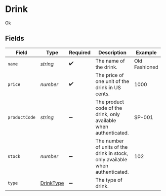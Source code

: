# Drink

Ok


## Fields

| Field                                                                         | Type                                                                          | Required                                                                      | Description                                                                   | Example                                                                       |
| ----------------------------------------------------------------------------- | ----------------------------------------------------------------------------- | ----------------------------------------------------------------------------- | ----------------------------------------------------------------------------- | ----------------------------------------------------------------------------- |
| `name`                                                                        | *string*                                                                      | :heavy_check_mark:                                                            | The name of the drink.                                                        | Old Fashioned                                                                 |
| `price`                                                                       | *number*                                                                      | :heavy_check_mark:                                                            | The price of one unit of the drink in US cents.                               | 1000                                                                          |
| `productCode`                                                                 | *string*                                                                      | :heavy_minus_sign:                                                            | The product code of the drink, only available when authenticated.             | SP-001                                                                        |
| `stock`                                                                       | *number*                                                                      | :heavy_minus_sign:                                                            | The number of units of the drink in stock, only available when authenticated. | 102                                                                           |
| `type`                                                                        | [DrinkType](../../models/shared/drinktype.md)                                 | :heavy_minus_sign:                                                            | The type of drink.                                                            |                                                                               |